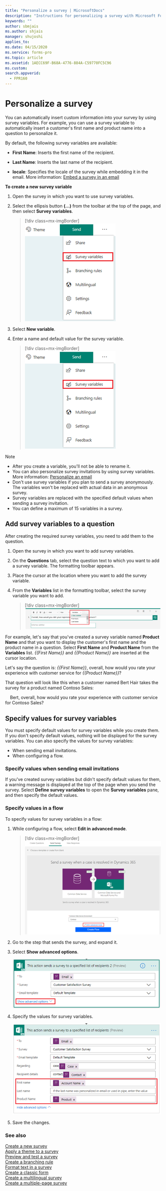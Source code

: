 ```yaml
---
title: "Personalize a survey | MicrosoftDocs"
description: "Instructions for personalizing a survey with Microsoft Forms Pro"
keywords: ""
author: sbmjais
ms.author: shjais
manager: shujoshi
applies_to: 
ms.date: 04/15/2020
ms.service: forms-pro
ms.topic: article
ms.assetid: 1AECC69F-B68A-4776-884A-C59770FC5C96
ms.custom: 
search.appverid:
  - FPR160
---
```


# Personalize a survey

You can automatically insert custom information into your survey by using survey variables. For example, you can use a survey variable to automatically insert a customer's first name and product name into a question to personalize it.

By default, the following survey variables are available:

- **First Name**: Inserts the first name of the recipient.

- **Last Name**: Inserts the last name of the recipient.

- **locale**: Specifies the locale of the survey while embedding it in the email. More information: [Embed a survey in an email](send-survey-email.md#embed-a-survey-in-an-email)

**To create a new survey variable**

1.	Open the survey in which you want to use survey variables.

2.	Select the ellipsis button **(…)** from the toolbar at the top of the page, and then select **Survey variables**.

    > [!div class=mx-imgBorder]
    > ![Survey variables button](media/custom-data-button.png "Survey variables button")

3.	Select **New variable**.

5.	Enter a name and default value for the survey variable.

    > [!div class=mx-imgBorder]
    > ![New survey variable created](media/custom-data-button.png "New survey variable created")

> [!NOTE]
> - After you create a variable, you'll not be able to rename it.
> - You can also personalize survey invitations by using survey variables. More information: [Personalize an email](send-survey-email.md#personalize-an-email)
> - Don't use survey variables if you plan to send a survey anonymously. The variables won't be replaced with actual data in an anonymous survey.
> - Survey variables are replaced with the specified default values when sending a survey invitation.
> - You can define a maximum of 15 variables in a survey.

## Add survey variables to a question

After creating the required survey variables, you need to add them to the question. 

1.	Open the survey in which you want to add survey variables.

2.	On the **Questions** tab, select the question text to which you want to add a survey variable. The formatting toolbar appears.

3.	Place the cursor at the location where you want to add the survey variable.

4.	From the **Variables** list in the formatting toolbar, select the survey variable you want to add.

    > [!div class=mx-imgBorder]
    > ![Add survey variables](media/add-pipe-data.png "Add survey variables")

For example, let's say that you've created a survey variable named **Product Name** and that you want to display the customer's first name and the product name in a question. Select **First Name** and **Product Name** from the **Variables** list. *{{First Name}}* and *{{Product Name}}* are inserted at the cursor location.

Let's say the question is:
*{{First Name}}*, overall, how would you rate your experience with customer service for *{{Product Name}}*?

That question will look like this when a customer named Bert Hair takes the survey for a product named Contoso Sales:

&nbsp;&nbsp;&nbsp;&nbsp;Bert, overall, how would you rate your experience with customer service for Contoso Sales?

## Specify values for survey variables

You must specify default values for survey variables while you create them. If you don't specify default values, nothing will be displayed for the survey variables. You can also specify the values for survey variables:

- When sending email invitations.
- When configuring a flow.

### Specify values when sending email invitations

If you've created survey variables but didn't specify default values for them, a warning message is displayed at the top of the page when you send the survey. Select **Define survey variables** to open the **Survey variables** pane, and then specify the default values.

### Specify values in a flow

To specify values for survey variables in a flow:

1.	While configuring a flow, select **Edit in advanced mode**.

    > [!div class=mx-imgBorder]
    > ![Edit a flow in advanced mode](media/flow-advanced-mode.png "Edit a flow in advanced mode")

2.	Go to the step that sends the survey, and expand it.

3.	Select **Show advanced options**.

    ![Show advanced options for a step in a flow](media/flow-step-advanced-options-button.png "Show advanced options for a step in a flow")

4.	Specify the values for survey variables.

    ![Specify values for survey variables](media/flow-step-advanced-options.png "Specify values for survey variables")

5.	Save the changes.

### See also

[Create a new survey](create-new-survey.md)<br>
[Apply a theme to a survey](apply-theme.md)<br>
[Preview and test a survey](preview-test-survey.md)<br>
[Create a branching rule](create-branching-rule.md)<br>
[Format text in a survey](survey-text-format.md)<br>
[Create a classic form](create-classic-form.md)<br>
[Create a multilingual survey](create-multilingual-survey.md)<br>
[Create a multiple-page survey](create-multipage-survey.md)
